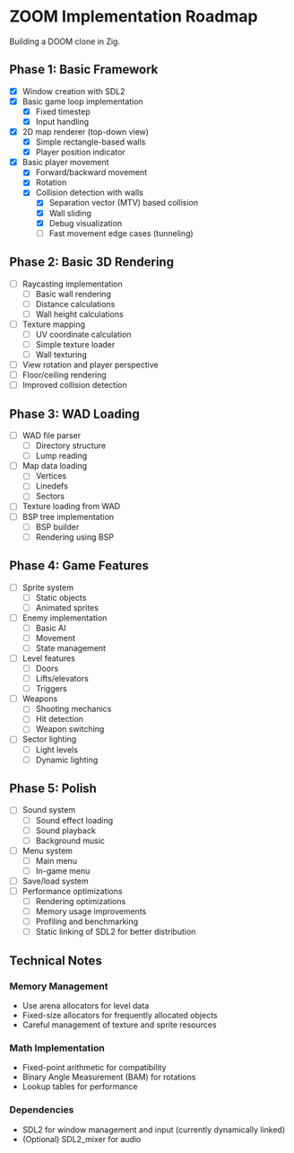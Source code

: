# ZOOM Implementation Roadmap

Building a DOOM clone in Zig.

## Phase 1: Basic Framework
- [x] Window creation with SDL2
- [x] Basic game loop implementation
  - [x] Fixed timestep
  - [x] Input handling
- [x] 2D map renderer (top-down view)
  - [x] Simple rectangle-based walls
  - [x] Player position indicator
- [x] Basic player movement
  - [x] Forward/backward movement
  - [x] Rotation
  - [x] Collision detection with walls
    - [x] Separation vector (MTV) based collision
    - [x] Wall sliding
    - [x] Debug visualization
    - [ ] Fast movement edge cases (tunneling)

## Phase 2: Basic 3D Rendering
- [ ] Raycasting implementation
  - [ ] Basic wall rendering
  - [ ] Distance calculations
  - [ ] Wall height calculations
- [ ] Texture mapping
  - [ ] UV coordinate calculation
  - [ ] Simple texture loader
  - [ ] Wall texturing
- [ ] View rotation and player perspective
- [ ] Floor/ceiling rendering
- [ ] Improved collision detection

## Phase 3: WAD Loading
- [ ] WAD file parser
  - [ ] Directory structure
  - [ ] Lump reading
- [ ] Map data loading
  - [ ] Vertices
  - [ ] Linedefs
  - [ ] Sectors
- [ ] Texture loading from WAD
- [ ] BSP tree implementation
  - [ ] BSP builder
  - [ ] Rendering using BSP

## Phase 4: Game Features
- [ ] Sprite system
  - [ ] Static objects
  - [ ] Animated sprites
- [ ] Enemy implementation
  - [ ] Basic AI
  - [ ] Movement
  - [ ] State management
- [ ] Level features
  - [ ] Doors
  - [ ] Lifts/elevators
  - [ ] Triggers
- [ ] Weapons
  - [ ] Shooting mechanics
  - [ ] Hit detection
  - [ ] Weapon switching
- [ ] Sector lighting
  - [ ] Light levels
  - [ ] Dynamic lighting

## Phase 5: Polish
- [ ] Sound system
  - [ ] Sound effect loading
  - [ ] Sound playback
  - [ ] Background music
- [ ] Menu system
  - [ ] Main menu
  - [ ] In-game menu
- [ ] Save/load system
- [ ] Performance optimizations
  - [ ] Rendering optimizations
  - [ ] Memory usage improvements
  - [ ] Profiling and benchmarking
  - [ ] Static linking of SDL2 for better distribution

## Technical Notes

### Memory Management
- Use arena allocators for level data
- Fixed-size allocators for frequently allocated objects
- Careful management of texture and sprite resources

### Math Implementation
- Fixed-point arithmetic for compatibility
- Binary Angle Measurement (BAM) for rotations
- Lookup tables for performance

### Dependencies
- SDL2 for window management and input (currently dynamically linked)
- (Optional) SDL2_mixer for audio 
